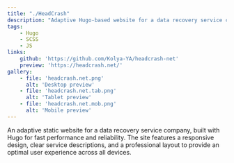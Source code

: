 ```yaml
---
title: "./HeadCrash"
description: "Adaptive Hugo-based website for a data recovery service company"
tags: 
    - Hugo
    - SCSS
    - JS
links:
    github: 'https://github.com/Kolya-YA/headcrash-net'
    preview: 'https://headcrash.net/'
gallery:
    - file: 'headcrash.net.png'
      alt: 'Desktop preview'
    - file: 'headcrash.net.tab.png'
      alt: 'Tablet preview'
    - file: 'headcrash.net.mob.png'
      alt: 'Mobile preview'
---
```


An adaptive static website for a data recovery service company, built with Hugo for fast performance and reliability. The site features a responsive design, clear service descriptions, and a professional layout to provide an optimal user experience across all devices.
